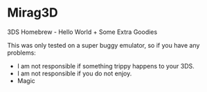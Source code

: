 # Mirag3D
3DS Homebrew - Hello World + Some Extra Goodies

This was only tested on a super buggy emulator, so if you have any problems:

  - I am not responsible if something trippy happens to your 3DS.
  - I am not responsible if you do not enjoy.
  - Magic
